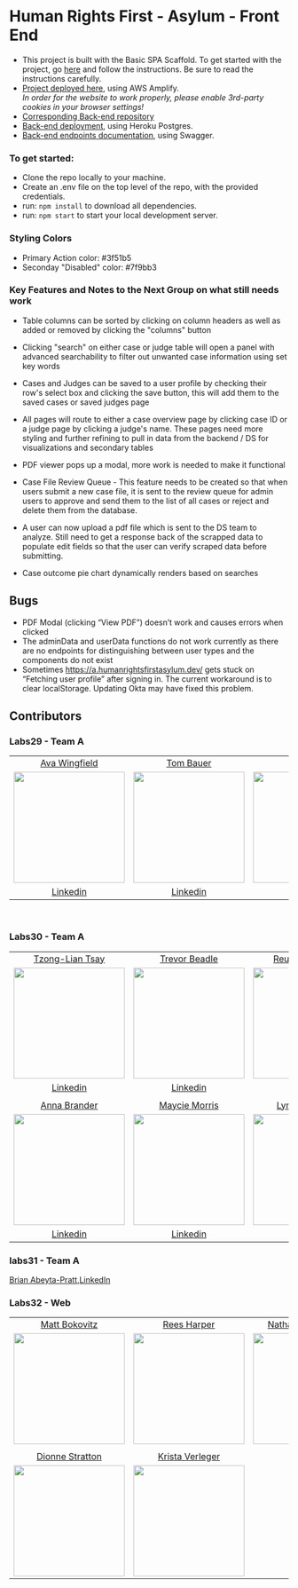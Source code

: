# Human Rights First - Asylum - Front End

- This project is built with the Basic SPA Scaffold. To get started with the project, go [here](https://docs.labs.lambdaschool.com/labs-spa-starter/) and follow the instructions. Be sure to read the instructions carefully.
- [Project deployed here](https://a.humanrightsfirstasylum.dev/), using AWS Amplify. </br>
*In order for the website to work properly, please enable 3rd-party cookies in your browser settings!*
- [Corresponding Back-end repository](https://github.com/Lambda-School-Labs/human-rights-first-asylum-be-a)
- [Back-end deployment](https://asylum-a-api.herokuapp.com/), using Heroku Postgres.
- [Back-end endpoints documentation](https://asylum-a-api.herokuapp.com/api-docs/), using Swagger.

### To get started:
- Clone the repo locally to your machine.
- Create an .env file on the top level of the repo, with the provided credentials.
- run: `npm install` to download all dependencies.
- run: `npm start` to start your local development server.

### Styling Colors

- Primary Action color: #3f51b5
- Seconday "Disabled" color: #7f9bb3

### Key Features and Notes to the Next Group on what still needs work
- Table columns can be sorted by clicking on column headers as well as added or removed by clicking the "columns" button

- Clicking "search" on either case or judge table will open a panel with advanced searchability to filter out unwanted case information using set key words

- Cases and Judges can be saved to a user profile by checking their row's select box and clicking the save button, this will add them to the saved cases or saved judges page

- All pages will route to either a case overview page by clicking case ID or a judge page by clicking a judge's name. These pages need more styling and further refining to pull in data from the backend / DS for visualizations and secondary tables

- PDF viewer pops up a modal, more work is needed to make it functional

- Case File Review Queue - This feature needs to be created so that when users submit a new case file, it is sent to the review queue for admin users to approve and send them to the list of all cases or reject and delete them from the database.

- A user can now upload a pdf file which is sent to the DS team to analyze. Still need to get a response back of the scrapped data to populate edit fields so that the user can verify scraped data before submitting.

- Case outcome pie chart dynamically renders based on searches

## Bugs

- PDF Modal (clicking “View PDF”) doesn’t work and causes errors when clicked
- The adminData and userData functions do not work currently as there are no endpoints for distinguishing between user types and the components do not exist
- Sometimes https://a.humanrightsfirstasylum.dev/ gets stuck on “Fetching user profile” after signing in.  The current workaround is to clear localStorage. Updating Okta may have fixed this problem. 


## Contributors

### Labs29 - Team A

|                                                                                                                                          |                                                                                                                                         |                                                                                                                                              |
| :--------------------------------------------------------------------------------------------------------------------------------------: | :-------------------------------------------------------------------------------------------------------------------------------------: | :------------------------------------------------------------------------------------------------------------------------------------------: |
|                                               [Ava Wingfield](https://github.com/avawing)                                                |                                                 [Tom Bauer](https://github.com/TBau23)                                                  |                                                  [Ryan Lee](https://github.com/SassyFatCat)                                                  |
| [<img src="https://ca.slack-edge.com/ESZCHB482-W014G4L7R1P-5e90ae004407-512" width = "200" align="center"/>](https://github.com/avawing) | [<img src="https://ca.slack-edge.com/ESZCHB482-W015P694SUV-84c590ba765c-512" width = "200" align="center"/>](https://github.com/TBau23) | [<img src="https://ca.slack-edge.com/ESZCHB482-W014G4N2FEV-9b9fece7a4af-512" width = "200" align="center"/>](https://github.com/SassyFatCat) |
|                                          [Linkedin](https://www.linkedin.com/in/avawingfield/)                                           |                                           [Linkedin](https://www.linkedin.com/in/tombauer11/)                                           |                                             [Linkedin](https://www.linkedin.com/in/sassyfatcat/)                                             |
<br />

### Labs30 - Team A

|                                                                                                                                                                               |                                                                                                                                                                              |                                                                                                                                                                                   |
| :---------------------------------------------------------------------------------------------------------------------------------------------------------------------------: | :--------------------------------------------------------------------------------------------------------------------------------------------------------------------------: | :-------------------------------------------------------------------------------------------------------------------------------------------------------------------------------: |
|                                                                [Tzong-Lian Tsay](https://github.com/tzonglian)                                                                |                                                               [Trevor Beadle](https://github.com/TrevorBeadle)                                                               |                                                                [Reuben Palumbo](https://github.com/reubenPalumbo)                                                                 |
| [<img src="https://avatars.githubusercontent.com/u/68922354?s=460&u=93ce3bbc5de94dd89246239b70828545b5dcac5e&v=4" width = "200" align="center"/>](https://github.com/avawing) | [<img src="https://avatars.githubusercontent.com/u/66217015?s=460&u=bc4a490d18d80167985a032f5ca86b9193124a6c&v=4" width = "200" align="center"/>](https://github.com/TBau23) | [<img src="https://avatars.githubusercontent.com/u/68444266?s=460&u=ff38ccc9dcb83047c2134ce9852e0dfef1fae8fb&v=4" width = "200" align="center"/>](https://github.com/SassyFatCat) |
|                                                                [Linkedin](https://www.linkedin.com/in/tltsay/)                                                                |                                                       [Linkedin](https://www.linkedin.com/in/trevor-beadle-1850481b6/)                                                       |                                                              [Linkedin](https://www.linkedin.com/in/reuben-palumbo/)                                                              |
|                                                                                                                                                                               |                                                                                                                                                                              |                                                                                                                                                                                   |
|                                                                [Anna Brander](https://github.com/aelise17264)                                                                 |                                                              [Maycie Morris](https://github.com/maycie-morris)                                                               |                                                                   [Lynda Santiago](https://github.com/lyntechi)                                                                   |
| [<img src="https://avatars.githubusercontent.com/u/66019108?s=460&u=b98ac38b13155691c2189b10914cff7a092ab5a5&v=4" width = "200" align="center"/>](https://github.com/avawing) | [<img src="https://avatars.githubusercontent.com/u/67204638?s=460&u=57c9c3585fd3326f80ce34c02cbb7939a3ddc0fa&v=4" width = "200" align="center"/>](https://github.com/TBau23) | [<img src="https://avatars.githubusercontent.com/u/64440403?s=460&u=ebd52037cfa31421477942f041a43a6ef88267ca&v=4" width = "200" align="center"/>](https://github.com/SassyFatCat) |
|                                                             [Linkedin](https://www.linkedin.com/in/aelise17264/)                                                              |                                                            [Linkedin](https://www.linkedin.com/in/mayciemorris/)                                                             |                                                         [Linkedin](https://www.linkedin.com/in/lynda-santiago-7b58221b4/)                                                         |

### labs31 - Team A

[Brian Abeyta-Pratt](https://github.com/babeytapratt),[LinkedIn](https://www.linkedin.com/in/brian-abeyta-pratt-9758991ba/)

### Labs32 - Web

|                                                                                                                                                                               |                                                                                                                                                                              |                                                                                                                                                                                   |
| :---------------------------------------------------------------------------------------------------------------------------------------------------------------------------: | :--------------------------------------------------------------------------------------------------------------------------------------------------------------------------: | :-------------------------------------------------------------------------------------------------------------------------------------------------------------------------------: |
|                                                                [Matt Bokovitz](https://github.com/MattBokovitz1)                                                                |                                                               [Rees Harper](https://github.com/reesharper)                                                               |                                                                [Nathaniel Patterson](https://github.com/odst0016)                                                                 |
| [<img src="https://avatars.githubusercontent.com/u/70045367?v=4" width = "200" align="center"/>](https://github.com/MattBokovitz1) | [<img src="https://avatars.githubusercontent.com/u/70249966?v=4" width = "200" align="center"/>](https://github.com/reesharper) | [<img src="https://avatars.githubusercontent.com/u/1438371?v=4" width = "200" align="center"/>](https://github.com/odst0016) |              
|                                                                                                                                                                               |                                                                                                                                                                              |                                                                                                                                                                                   |
|                                                                [Dionne Stratton](https://github.com/Dionne-Stratton)                                                                 |                                                              [Krista Verleger](https://github.com/kristapants)                                                               |                                                                                                                                      |
| [<img src="https://avatars.githubusercontent.com/u/68926102?v=4" width = "200" align="center"/>](https://github.com/Dionne-Stratton) | [<img src="https://avatars.githubusercontent.com/u/42698664?v=4" width = "200" align="center"/>](https://github.com/kristapants) |

###
